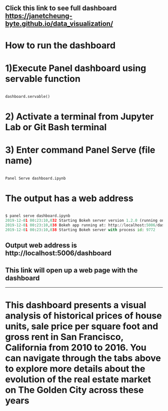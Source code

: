 ## Click this link to see full dashboard <Click this link to see full dashboard>https://janetcheung-byte.github.io/data_visualization/


# How to run the dashboard
# 1)Execute Panel dashboard using servable function

```python

dashboard.servable()

```

# 2) Activate a terminal from Jupyter Lab or Git Bash terminal




# 3) Enter command Panel Serve (file name)

```python

Panel Serve dashboard.ipynb

```
# The output has a web address

```python

$ panel serve dashboard.ipynb
2019-12-01 00:23:10,032 Starting Bokeh server version 1.2.0 (running on Tornado 6.0.3)
2019-12-01 00:23:10,038 Bokeh app running at: http://localhost:5006/dashboard
2019-12-01 00:23:10,038 Starting Bokeh server with process id: 9772

```

## Output web address is http://localhost:5006/dashboard

## This link will open up a web page with the dashboard

---

# This dashboard presents a visual analysis of historical prices of house units, sale price per square foot and gross rent in San Francisco, California from 2010 to 2016. You can navigate through the tabs above to explore more details about the evolution of the real estate market on The Golden City across these years
